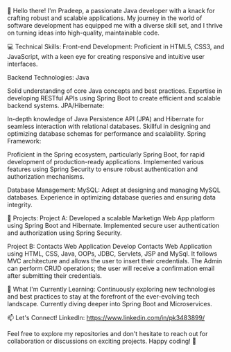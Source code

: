 👋 Hello there! I'm Pradeep, a passionate Java developer with a knack for crafting robust and scalable applications. My journey in the world of software development has equipped me with a diverse skill set, and I thrive on turning ideas into high-quality, maintainable code.

💻 Technical Skills:
Front-end Development:
Proficient in HTML5, CSS3, and JavaScript, with a keen eye for creating responsive and intuitive user interfaces.

Backend Technologies:
Java

Solid understanding of core Java concepts and best practices.
Expertise in developing RESTful APIs using Spring Boot to create efficient and scalable backend systems.
JPA/Hibernate:

In-depth knowledge of Java Persistence API (JPA) and Hibernate for seamless interaction with relational databases.
Skillful in designing and optimizing database schemas for performance and scalability.
Spring Framework:

Proficient in the Spring ecosystem, particularly Spring Boot, for rapid development of production-ready applications.
Implemented various features using Spring Security to ensure robust authentication and authorization mechanisms.

Database Management:
MySQL:
Adept at designing and managing MySQL databases.
Experience in optimizing database queries and ensuring data integrity.

🚀 Projects:
Project A: Developed a scalable Marketign Web App platform using Spring Boot and Hibernate. Implemented secure user authentication and authorization using Spring Security.

Project B: Contacts Web Application
Develop Contacts Web Application using HTML, CSS, Java, OOPs, JDBC, Servlets, JSP and MySql. It follows MVC architecture and allows the user to insert their credentials. The Admin can perform CRUD operations; the user will receive a confirmation email after submitting their credentials.

🌱 What I'm Currently Learning:
Continuously exploring new technologies and best practices to stay at the forefront of the ever-evolving tech landscape. Currently diving deeper into Spring Boot and Microservices.

📫 Let's Connect!
LinkedIn: https://www.linkedin.com/in/pk3483899/

Feel free to explore my repositories and don't hesitate to reach out for collaboration or discussions on exciting projects. Happy coding! 🚀


